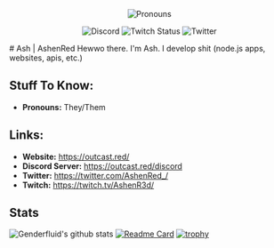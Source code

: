 <div style="text-align: center;"><img alt='Pronouns' src='https://img.shields.io/endpoint?url=https://pronoundb.org/shields/62222ceef0cf73b1a319f9d3&style=for-the-badge&labelColor=000000&color=ff0000'/>

![Discord](https://img.shields.io/discord/775076340398292994?style=for-the-badge&logo=discord)
![Twitch Status](https://img.shields.io/twitch/status/ashenred_?style=for-the-badge&logo=twitch)
![Twitter](https://img.shields.io/static/v1?label=Twitter&message=AshenRed_&style=for-the-badge&logo=twitter&color=ff0000&labelColor=000000)
</div>
# Ash | AshenRed
Hewwo there. I'm Ash. I develop shit (node.js apps, websites, apis, etc.)

## Stuff To Know:
- **Pronouns:** They/Them


## Links:
- **Website:** https://outcast.red/
- **Discord Server:** https://outcast.red/discord
- **Twitter:** https://twitter.com/AshenRed_/
- **Twitch:** https://twitch.tv/AshenR3d/

## Stats

![Genderfluid's github stats](https://github-readme-stats.vercel.app/api?username=Genderfluid&show_icons=true&bg_color=000000&title_color=ff0000&text_color=ff0000)
[![Readme Card](https://github-readme-stats.vercel.app/api/pin/?username=outcastllc&repo=outcast&bg_color=000000&title_color=ff0000&text_color=ff0000)](https://github.com/OutcastLLC/outcast)
[![trophy](https://github-profile-trophy.vercel.app/?username=genderfluid&theme=onedark)](https://github.com/ryo-ma/github-profile-trophy)
